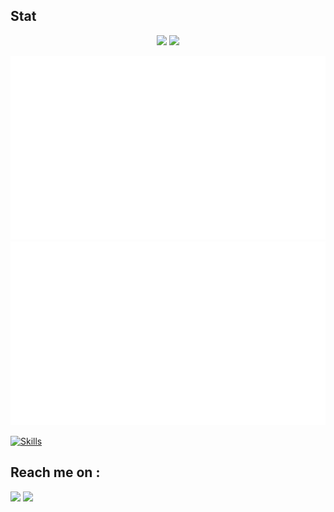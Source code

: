 ## Stat
<div align="center">
  <img height="180em" src="https://github-readme-stats-eight-theta.vercel.app/api?username=cahyoarissabarno&show_icons=true&theme=algolia&include_all_commits=true&count_private=true"/>
  <img height="180em" src="https://github-readme-stats-eight-theta.vercel.app/api/top-langs/?username=cahyoarissabarno&layout=compact&langs_count=8&theme=algolia"/>
</div>


![Overview](https://raw.githubusercontent.com/cahyoarissabarno/github-stats/master/generated/overview.svg)
![Languages](https://raw.githubusercontent.com/cahyoarissabarno/github-stats/master/generated/languages.svg)
<br/>

[![Skills](https://skillicons.dev/icons?i=docker,python,typescript,nodejs,react,mongodb,tailwind,kafka&theme=dark)](https://skillicons.dev)

## Reach me on :
<a href = "mailto:cahyoarissabarno@gmail.com"><img src="https://img.shields.io/badge/gmail-%23EA4335.svg?&style=for-the-badge&logo=gmail&logoColor=white" /></a>
<a href = "https://www.linkedin.com/in/cahyo-arissabarno/"><img src="https://img.shields.io/badge/linkedin-%230A66C2.svg?&style=for-the-badge&logo=linkedin&logoColor=white" /></a>


